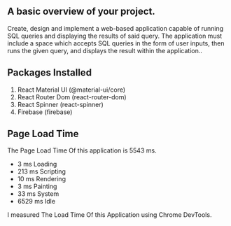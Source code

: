 ## A basic overview of your project.
Create, design and implement a web-based application capable of running SQL queries and displaying the results of said query. The application must include a space which accepts SQL queries in the form of user inputs, then runs the given query, and displays the result within the application..

## Packages Installed
1. React Material UI (@material-ui/core)
2. React Router Dom (react-router-dom)
3. React Spinner (react-spinner)
4. Firebase (firebase)

## Page Load Time
The Page Load Time Of this application is 5543 ms.
- 3 ms  Loading
- 213 ms  Scripting
- 10 ms  Rendering
- 3 ms  Painting
- 33 ms  System
- 6529 ms  Idle

I measured The Load Time Of this Application using Chrome DevTools.
